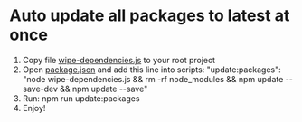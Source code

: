 # Auto update all packages to latest at once
1. Copy file [wipe-dependencies.js](#wipe-dependencies.js) to your root project
2. Open [package.json](#package.json) and add this line into scripts: "update:packages": "node wipe-dependencies.js && rm -rf node_modules && npm update --save-dev && npm update --save"
3. Run: npm run update:packages
4. Enjoy!